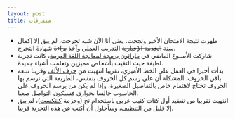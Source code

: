 ```yaml
---
layout: post
title: متفرقات
---
```

* ظهرت نتيجة الامتحان الأخير ونجحت، يعني أنا الآن شبه تخرجت، لم يبق إلا إكمال سنة ~~الخدمة الإجبارية~~ التدريب العملي وآخذ ~~براءة~~ شهادة التخرج.
* شاركت الأسبوع الماضي في [ماراثون برمجة لمعالجة اللغة العربية](http://arabtechies.net/)، كانت تجربة لطيفة حيث التقيت بأشخاص مميزين وتعلمت أشياء جديدة.
* بدأت أخيرا في العمل على الخط الأميري، تقريبا انتهيت من [حرف الألف](http://code.google.com/p/amiri/source/browse/#svn/trunk/font/glyphs/svg) وقريبا تتبعه باقي الحروف. المشكلة أن علي رسم كل الحروف بنفسي، الطريقة التي ترسم بها الحروف تحتاج لاهتمام خاص بالتفاصيل الصغيرة، وإذا لم يكن من يرسم الحروف على الحاسوب جالسا بجواري فسيكون التواصل صعبا.
* انتهيت تقريبا من تنضيد أول ~~كتاب~~ كتيب عربي باستخدام تخ (وحزمة [كنتكست](http://wiki.contextgarden.net))، لم يبق إلا قليل من التنظيف، وسأحاول أن أكتب عن هذه التجربة قريبا.
